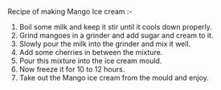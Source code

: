 Recipe of making Mango Ice cream :-

1. Boil some milk and keep it stir until it cools down properly.
2. Grind mangoes in a grinder and add sugar and cream to it.
3. Slowly pour the milk into the grinder and mix it well.
4. Add some cherries in between the mixture.
5. Pour this mixture into the ice cream mould. 
6. Now freeze it for 10 to 12 hours.
7. Take out the Mango ice cream from the mould and enjoy.